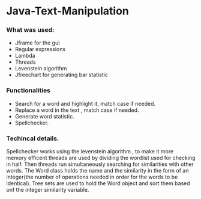# Java-Text-Manipulation


### What was used:
- Jframe for the gui
- Regular expressions
- Lambda
- Threads
- Levenstein algorithm
- Jfreechart for generating bar statistic

### Functionalities
- Search for a word and highlight it, match case if needed.
- Replace a word in the text , match case if needed.
- Generate word statistic.
- Spellchecker.

### Techincal details.

Spellchecker works using the levenstein algorithm , to make it more memory efficent threads are used by dividing the wordlist used for checking in half. Then threads run simultaneously searching for similarities with other words. The Word class holds the name and the similarity in the form of an integer(the number of operations needed in order for the words to be identical). Tree sets are used to hold the Word object and sort them based onf the integer similarity variable. 


